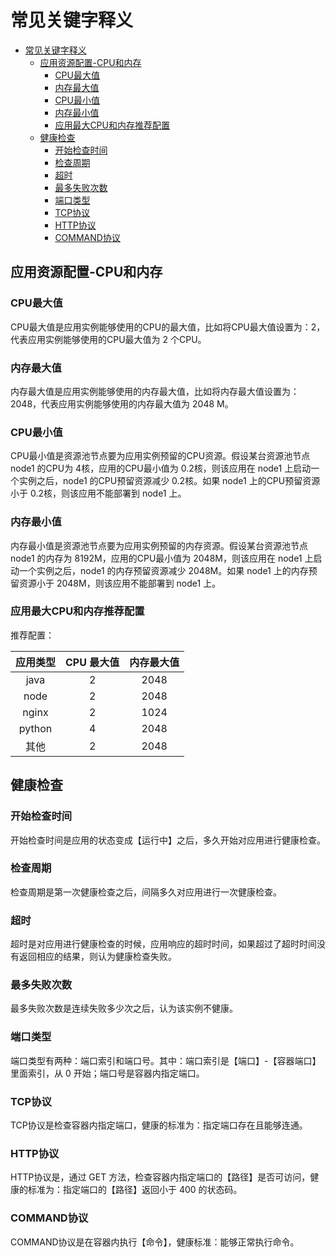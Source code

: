 # 常见关键字释义

- [常见关键字释义](#常见关键字释义)
  - [应用资源配置-CPU和内存](#应用资源配置-cpu和内存)
    - [CPU最大值](#cpu最大值)
    - [内存最大值](#内存最大值)
    - [CPU最小值](#cpu最小值)
    - [内存最小值](#内存最小值)
    - [应用最大CPU和内存推荐配置](#应用最大cpu和内存推荐配置)
  - [健康检查](#健康检查)
    - [开始检查时间](#开始检查时间)
    - [检查周期](#检查周期)
    - [超时](#超时)
    - [最多失败次数](#最多失败次数)
    - [端口类型](#端口类型)
    - [TCP协议](#tcp协议)
    - [HTTP协议](#http协议)
    - [COMMAND协议](#command协议)

## 应用资源配置-CPU和内存

### CPU最大值

CPU最大值是应用实例能够使用的CPU的最大值，比如将CPU最大值设置为：2，代表应用实例能够使用的CPU最大值为 2 个CPU。

### 内存最大值

内存最大值是应用实例能够使用的内存最大值，比如将内存最大值设置为：2048，代表应用实例能够使用的内存最大值为 2048 M。

### CPU最小值

CPU最小值是资源池节点要为应用实例预留的CPU资源。假设某台资源池节点 node1 的CPU为 4核，应用的CPU最小值为 0.2核，则该应用在 node1 上启动一个实例之后，node1 的CPU预留资源减少 0.2核。如果 node1 上的CPU预留资源小于 0.2核，则该应用不能部署到 node1 上。

### 内存最小值

内存最小值是资源池节点要为应用实例预留的内存资源。假设某台资源池节点 node1 的内存为 8192M，应用的CPU最小值为 2048M，则该应用在 node1 上启动一个实例之后，node1 的内存预留资源减少 2048M。如果 node1 上的内存预留资源小于 2048M，则该应用不能部署到 node1 上。

### 应用最大CPU和内存推荐配置

推荐配置：

| 应用类型 | CPU 最大值 | 内存最大值 |
| :---: | :---: | :---: |
| java | 2 | 2048 |
| node | 2 | 2048 |
| nginx | 2 | 1024 |
| python | 4 | 2048 |
| 其他 | 2 | 2048 |

## 健康检查

### 开始检查时间

开始检查时间是应用的状态变成【运行中】之后，多久开始对应用进行健康检查。

### 检查周期

检查周期是第一次健康检查之后，间隔多久对应用进行一次健康检查。

### 超时

超时是对应用进行健康检查的时候，应用响应的超时时间，如果超过了超时时间没有返回相应的结果，则认为健康检查失败。

### 最多失败次数

最多失败次数是连续失败多少次之后，认为该实例不健康。

### 端口类型

端口类型有两种：端口索引和端口号。其中：端口索引是【端口】-【容器端口】里面索引，从 0 开始；端口号是容器内指定端口。

### TCP协议

TCP协议是检查容器内指定端口，健康的标准为：指定端口存在且能够连通。

### HTTP协议

HTTP协议是，通过 GET 方法，检查容器内指定端口的【路径】是否可访问，健康的标准为：指定端口的【路径】返回小于 400 的状态码。

### COMMAND协议

COMMAND协议是在容器内执行【命令】，健康标准：能够正常执行命令。
